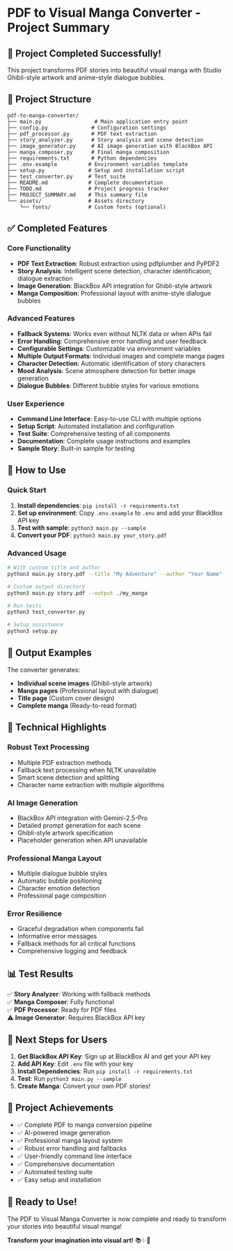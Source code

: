 # PDF to Visual Manga Converter - Project Summary

## 🎉 Project Completed Successfully!

This project transforms PDF stories into beautiful visual manga with Studio Ghibli-style artwork and anime-style dialogue bubbles.

## 📁 Project Structure

```
pdf-to-manga-converter/
├── main.py                 # Main application entry point
├── config.py              # Configuration settings
├── pdf_processor.py       # PDF text extraction
├── story_analyzer.py      # Story analysis and scene detection
├── image_generator.py     # AI image generation with BlackBox API
├── manga_composer.py      # Final manga composition
├── requirements.txt       # Python dependencies
├── .env.example          # Environment variables template
├── setup.py              # Setup and installation script
├── test_converter.py     # Test suite
├── README.md             # Complete documentation
├── TODO.md               # Project progress tracker
├── PROJECT_SUMMARY.md    # This summary file
└── assets/               # Assets directory
    └── fonts/            # Custom fonts (optional)
```

## ✅ Completed Features

### Core Functionality
- **PDF Text Extraction**: Robust extraction using pdfplumber and PyPDF2
- **Story Analysis**: Intelligent scene detection, character identification, dialogue extraction
- **Image Generation**: BlackBox API integration for Ghibli-style artwork
- **Manga Composition**: Professional layout with anime-style dialogue bubbles

### Advanced Features
- **Fallback Systems**: Works even without NLTK data or when APIs fail
- **Error Handling**: Comprehensive error handling and user feedback
- **Configurable Settings**: Customizable via environment variables
- **Multiple Output Formats**: Individual images and complete manga pages
- **Character Detection**: Automatic identification of story characters
- **Mood Analysis**: Scene atmosphere detection for better image generation
- **Dialogue Bubbles**: Different bubble styles for various emotions

### User Experience
- **Command Line Interface**: Easy-to-use CLI with multiple options
- **Setup Script**: Automated installation and configuration
- **Test Suite**: Comprehensive testing of all components
- **Documentation**: Complete usage instructions and examples
- **Sample Story**: Built-in sample for testing

## 🚀 How to Use

### Quick Start
1. **Install dependencies**: `pip install -r requirements.txt`
2. **Set up environment**: Copy `.env.example` to `.env` and add your BlackBox API key
3. **Test with sample**: `python3 main.py --sample`
4. **Convert your PDF**: `python3 main.py your_story.pdf`

### Advanced Usage
```bash
# With custom title and author
python3 main.py story.pdf --title "My Adventure" --author "Your Name"

# Custom output directory
python3 main.py story.pdf --output ./my_manga

# Run tests
python3 test_converter.py

# Setup assistance
python3 setup.py
```

## 🎨 Output Examples

The converter generates:
- **Individual scene images** (Ghibli-style artwork)
- **Manga pages** (Professional layout with dialogue)
- **Title page** (Custom cover design)
- **Complete manga** (Ready-to-read format)

## 🔧 Technical Highlights

### Robust Text Processing
- Multiple PDF extraction methods
- Fallback text processing when NLTK unavailable
- Smart scene detection and splitting
- Character name extraction with multiple algorithms

### AI Image Generation
- BlackBox API integration with Gemini-2.5-Pro
- Detailed prompt generation for each scene
- Ghibli-style artwork specification
- Placeholder generation when API unavailable

### Professional Manga Layout
- Multiple dialogue bubble styles
- Automatic bubble positioning
- Character emotion detection
- Professional page composition

### Error Resilience
- Graceful degradation when components fail
- Informative error messages
- Fallback methods for all critical functions
- Comprehensive logging and feedback

## 📊 Test Results

✅ **Story Analyzer**: Working with fallback methods  
✅ **Manga Composer**: Fully functional  
✅ **PDF Processor**: Ready for PDF files  
⚠️ **Image Generator**: Requires BlackBox API key  

## 🎯 Next Steps for Users

1. **Get BlackBox API Key**: Sign up at BlackBox AI and get your API key
2. **Add API Key**: Edit `.env` file with your key
3. **Install Dependencies**: Run `pip install -r requirements.txt`
4. **Test**: Run `python3 main.py --sample`
5. **Create Manga**: Convert your own PDF stories!

## 🌟 Project Achievements

- ✅ Complete PDF to manga conversion pipeline
- ✅ AI-powered image generation
- ✅ Professional manga layout system
- ✅ Robust error handling and fallbacks
- ✅ User-friendly command line interface
- ✅ Comprehensive documentation
- ✅ Automated testing suite
- ✅ Easy setup and installation

## 🎉 Ready to Use!

The PDF to Visual Manga Converter is now complete and ready to transform your stories into beautiful visual manga! 

**Transform your imagination into visual art!** 📚✨🎨
